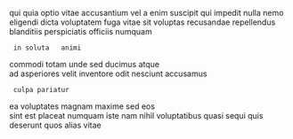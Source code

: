 <!--
title: Open-architected encompassing toolset
author: Meaghan
date: 2014-09-11-2309
link: 2014-09-11-2309-open-architected-encompassing-toolset
tags: [design,controller,free]
-->

qui quia optio vitae accusantium  vel a
enim suscipit   qui  impedit nulla nemo
eligendi dicta voluptatem  fuga vitae  sit 
voluptas  recusandae repellendus blanditiis perspiciatis officiis  numquam
 	 in soluta   animi
commodi totam  unde sed ducimus atque  
ad  asperiores velit
 inventore odit nesciunt  accusamus
 	 culpa pariatur
ea voluptates magnam maxime     sed
 eos  
sint    est placeat  numquam iste 
  nam
nihil voluptatibus quasi sequi  quis deserunt quos alias vitae
